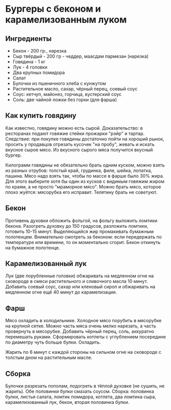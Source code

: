 # Бургеры с беконом и карамелизованным луком

## Ингредиенты

- Бекон - 200 гр., нарезка
- Сыр твёрдый - 200 гр - чеддер, маасдам пармезан (нарезка)
- Говядина - 1 кг
- Лук - 4 головки
- Два крупных помидора
- Салат
- Булочки из пшеничного хлеба с кунжутом
- Растительное масло, сахар, чёрный перец, соевый соус
- Соус: кетчуп, майонез, горчица, вустерский соус
- Соль: две чайной ложки без горки (для фарша)


## Как купить говядину

Как известно, говядину можно есть сырой. Доказательство: в ресторанах подают говяжие стейки прожарки "рэйр" и тартар. Следствие: при покупке говядины достаточно пойти на хороший рынок, просить у продавцов отрезать кусочек "на пробу", жевать и искать вкусное сырое мясо. Из вкусного сырого мяса получится вкусный бургер.

Килограмм говядины не обязательно брать одним куском, можно взять из разных отрубов: толстый край, грудинка, филе, шейка, лопатка, пашина. Мясо надо взять так, чтобы по массе в фарше было 30% жира. Для этого выберите хотя бы один из кусков с видимым говяжим жиром по краям, а не просто "мраморное мясо". Можно брать мясо, которое плохо жуётся: мясорубка его исправит. Телятину брать не советуют.

## Бекон

Противень духовки обложить фольгой, на фольгу выложить ломтики бекона. Разогреть духовку до 150 градусов, разложить ломтики, готовить 10-15 минут. Выделяющийся жир промакивать бумажным полотенцем. Внимательно смотреть за беконом: если передержать по температуре или времени, то он моментально сгорит. Бекон откинуть на бумажное полотенце.

## Карамелизованный лук

Лук (две порубленные головки) обжаривать на медленном огне на сковороде в смеси растительного и сливочного масла 10 минут. Добавить соевый соус, сахар или кленовый сироп и обжаривать на медленном огне ещё 40 минут до карамелизации.

## Фарш

Мясо охладить в холодильнике. Холодное мясо порубить в мясорубке на крупной сетке. Можно часть мяса очень мелко нарезать, а часть провернуть в мясорубке. Добавить чёрный перец, соль, аккуратно перемешать руками. Сформировать котлеты с углублением посередине по диаметру чуть больше булки. Охладить.

Жарить по 6 минут с каждой стороны на сильном огне на сковороде с толстым дном на растительным масле.

## Сборка

Булочки разрезать пополам, подогреть в тёплой духовке (не сушить, не жарить). Обе половинки булки смазать соусом. Сборка: половинка булки, листья салата, ломтик помидора, котлета, два ломтика сыра, карамелизованный лук, бекон, вторая половинка булки.
